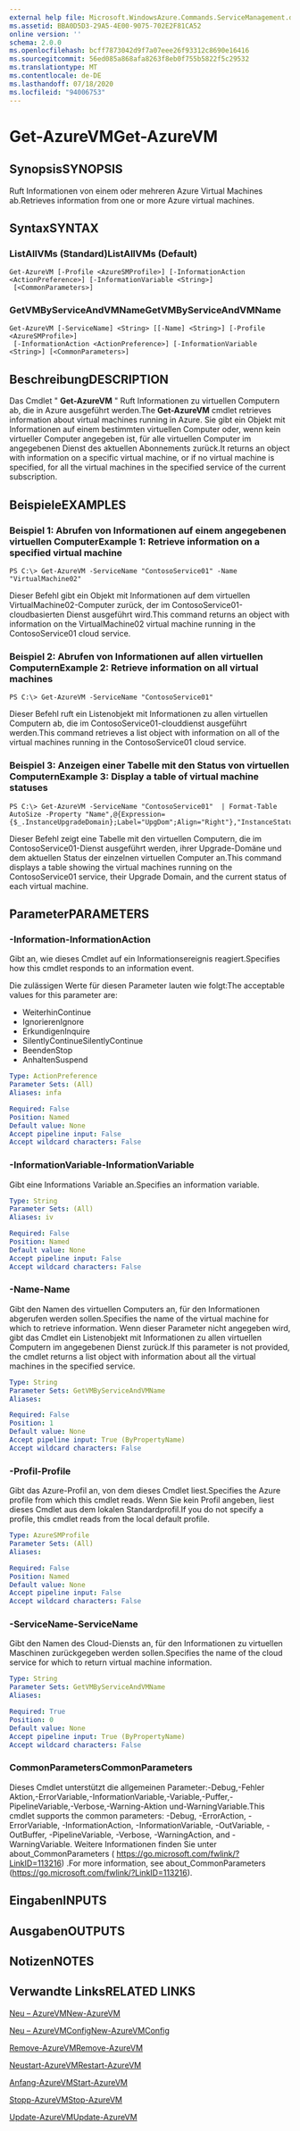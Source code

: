 ```yaml
---
external help file: Microsoft.WindowsAzure.Commands.ServiceManagement.dll-Help.xml
ms.assetid: BBA0D5D3-29A5-4E00-9075-702E2F81CA52
online version: ''
schema: 2.0.0
ms.openlocfilehash: bcff7873042d9f7a07eee26f93312c8690e16416
ms.sourcegitcommit: 56ed085a868afa8263f8eb0f755b5822f5c29532
ms.translationtype: MT
ms.contentlocale: de-DE
ms.lasthandoff: 07/18/2020
ms.locfileid: "94006753"
---
```

# <span data-ttu-id="ad11a-101">Get-AzureVM</span><span class="sxs-lookup"><span data-stu-id="ad11a-101">Get-AzureVM</span></span>

## <span data-ttu-id="ad11a-102">Synopsis</span><span class="sxs-lookup"><span data-stu-id="ad11a-102">SYNOPSIS</span></span>
<span data-ttu-id="ad11a-103">Ruft Informationen von einem oder mehreren Azure Virtual Machines ab.</span><span class="sxs-lookup"><span data-stu-id="ad11a-103">Retrieves information from one or more Azure virtual machines.</span></span>

## <span data-ttu-id="ad11a-104">Syntax</span><span class="sxs-lookup"><span data-stu-id="ad11a-104">SYNTAX</span></span>

### <span data-ttu-id="ad11a-105">ListAllVMs (Standard)</span><span class="sxs-lookup"><span data-stu-id="ad11a-105">ListAllVMs (Default)</span></span>
```
Get-AzureVM [-Profile <AzureSMProfile>] [-InformationAction <ActionPreference>] [-InformationVariable <String>]
 [<CommonParameters>]
```

### <span data-ttu-id="ad11a-106">GetVMByServiceAndVMName</span><span class="sxs-lookup"><span data-stu-id="ad11a-106">GetVMByServiceAndVMName</span></span>
```
Get-AzureVM [-ServiceName] <String> [[-Name] <String>] [-Profile <AzureSMProfile>]
 [-InformationAction <ActionPreference>] [-InformationVariable <String>] [<CommonParameters>]
```

## <span data-ttu-id="ad11a-107">Beschreibung</span><span class="sxs-lookup"><span data-stu-id="ad11a-107">DESCRIPTION</span></span>
<span data-ttu-id="ad11a-108">Das Cmdlet " **Get-AzureVM** " Ruft Informationen zu virtuellen Computern ab, die in Azure ausgeführt werden.</span><span class="sxs-lookup"><span data-stu-id="ad11a-108">The **Get-AzureVM** cmdlet retrieves information about virtual machines running in Azure.</span></span>
<span data-ttu-id="ad11a-109">Sie gibt ein Objekt mit Informationen auf einem bestimmten virtuellen Computer oder, wenn kein virtueller Computer angegeben ist, für alle virtuellen Computer im angegebenen Dienst des aktuellen Abonnements zurück.</span><span class="sxs-lookup"><span data-stu-id="ad11a-109">It returns an object with information on a specific virtual machine, or if no virtual machine is specified, for all the virtual machines in the specified service of the current subscription.</span></span>

## <span data-ttu-id="ad11a-110">Beispiele</span><span class="sxs-lookup"><span data-stu-id="ad11a-110">EXAMPLES</span></span>

### <span data-ttu-id="ad11a-111">Beispiel 1: Abrufen von Informationen auf einem angegebenen virtuellen Computer</span><span class="sxs-lookup"><span data-stu-id="ad11a-111">Example 1: Retrieve information on a specified virtual machine</span></span>
```
PS C:\> Get-AzureVM -ServiceName "ContosoService01" -Name "VirtualMachine02"
```

<span data-ttu-id="ad11a-112">Dieser Befehl gibt ein Objekt mit Informationen auf dem virtuellen VirtualMachine02-Computer zurück, der im ContosoService01-cloudbasierten Dienst ausgeführt wird.</span><span class="sxs-lookup"><span data-stu-id="ad11a-112">This command returns an object with information on the VirtualMachine02 virtual machine running in the ContosoService01 cloud service.</span></span>

### <span data-ttu-id="ad11a-113">Beispiel 2: Abrufen von Informationen auf allen virtuellen Computern</span><span class="sxs-lookup"><span data-stu-id="ad11a-113">Example 2: Retrieve information on all virtual machines</span></span>
```
PS C:\> Get-AzureVM -ServiceName "ContosoService01"
```

<span data-ttu-id="ad11a-114">Dieser Befehl ruft ein Listenobjekt mit Informationen zu allen virtuellen Computern ab, die im ContosoService01-clouddienst ausgeführt werden.</span><span class="sxs-lookup"><span data-stu-id="ad11a-114">This command retrieves a list object with information on all of the virtual machines running in the ContosoService01 cloud service.</span></span>

### <span data-ttu-id="ad11a-115">Beispiel 3: Anzeigen einer Tabelle mit den Status von virtuellen Computern</span><span class="sxs-lookup"><span data-stu-id="ad11a-115">Example 3: Display a table of virtual machine statuses</span></span>
```
PS C:\> Get-AzureVM -ServiceName "ContosoService01"  | Format-Table AutoSize -Property "Name",@{Expression={$_.InstanceUpgradeDomain};Label="UpgDom";Align="Right"},"InstanceStatus"
```

<span data-ttu-id="ad11a-116">Dieser Befehl zeigt eine Tabelle mit den virtuellen Computern, die im ContosoService01-Dienst ausgeführt werden, ihrer Upgrade-Domäne und dem aktuellen Status der einzelnen virtuellen Computer an.</span><span class="sxs-lookup"><span data-stu-id="ad11a-116">This command displays a table showing the virtual machines running on the ContosoService01 service, their Upgrade Domain, and the current status of each virtual machine.</span></span>

## <span data-ttu-id="ad11a-117">Parameter</span><span class="sxs-lookup"><span data-stu-id="ad11a-117">PARAMETERS</span></span>

### <span data-ttu-id="ad11a-118">-Information</span><span class="sxs-lookup"><span data-stu-id="ad11a-118">-InformationAction</span></span>
<span data-ttu-id="ad11a-119">Gibt an, wie dieses Cmdlet auf ein Informationsereignis reagiert.</span><span class="sxs-lookup"><span data-stu-id="ad11a-119">Specifies how this cmdlet responds to an information event.</span></span>

<span data-ttu-id="ad11a-120">Die zulässigen Werte für diesen Parameter lauten wie folgt:</span><span class="sxs-lookup"><span data-stu-id="ad11a-120">The acceptable values for this parameter are:</span></span>

- <span data-ttu-id="ad11a-121">Weiterhin</span><span class="sxs-lookup"><span data-stu-id="ad11a-121">Continue</span></span>
- <span data-ttu-id="ad11a-122">Ignorieren</span><span class="sxs-lookup"><span data-stu-id="ad11a-122">Ignore</span></span>
- <span data-ttu-id="ad11a-123">Erkundigen</span><span class="sxs-lookup"><span data-stu-id="ad11a-123">Inquire</span></span>
- <span data-ttu-id="ad11a-124">SilentlyContinue</span><span class="sxs-lookup"><span data-stu-id="ad11a-124">SilentlyContinue</span></span>
- <span data-ttu-id="ad11a-125">Beenden</span><span class="sxs-lookup"><span data-stu-id="ad11a-125">Stop</span></span>
- <span data-ttu-id="ad11a-126">Anhalten</span><span class="sxs-lookup"><span data-stu-id="ad11a-126">Suspend</span></span>

```yaml
Type: ActionPreference
Parameter Sets: (All)
Aliases: infa

Required: False
Position: Named
Default value: None
Accept pipeline input: False
Accept wildcard characters: False
```

### <span data-ttu-id="ad11a-127">-InformationVariable</span><span class="sxs-lookup"><span data-stu-id="ad11a-127">-InformationVariable</span></span>
<span data-ttu-id="ad11a-128">Gibt eine Informations Variable an.</span><span class="sxs-lookup"><span data-stu-id="ad11a-128">Specifies an information variable.</span></span>

```yaml
Type: String
Parameter Sets: (All)
Aliases: iv

Required: False
Position: Named
Default value: None
Accept pipeline input: False
Accept wildcard characters: False
```

### <span data-ttu-id="ad11a-129">-Name</span><span class="sxs-lookup"><span data-stu-id="ad11a-129">-Name</span></span>
<span data-ttu-id="ad11a-130">Gibt den Namen des virtuellen Computers an, für den Informationen abgerufen werden sollen.</span><span class="sxs-lookup"><span data-stu-id="ad11a-130">Specifies the name of the virtual machine for which to retrieve information.</span></span>
<span data-ttu-id="ad11a-131">Wenn dieser Parameter nicht angegeben wird, gibt das Cmdlet ein Listenobjekt mit Informationen zu allen virtuellen Computern im angegebenen Dienst zurück.</span><span class="sxs-lookup"><span data-stu-id="ad11a-131">If this parameter is not provided, the cmdlet returns a list object with information about all the virtual machines in the specified service.</span></span>

```yaml
Type: String
Parameter Sets: GetVMByServiceAndVMName
Aliases: 

Required: False
Position: 1
Default value: None
Accept pipeline input: True (ByPropertyName)
Accept wildcard characters: False
```

### <span data-ttu-id="ad11a-132">-Profil</span><span class="sxs-lookup"><span data-stu-id="ad11a-132">-Profile</span></span>
<span data-ttu-id="ad11a-133">Gibt das Azure-Profil an, von dem dieses Cmdlet liest.</span><span class="sxs-lookup"><span data-stu-id="ad11a-133">Specifies the Azure profile from which this cmdlet reads.</span></span>
<span data-ttu-id="ad11a-134">Wenn Sie kein Profil angeben, liest dieses Cmdlet aus dem lokalen Standardprofil.</span><span class="sxs-lookup"><span data-stu-id="ad11a-134">If you do not specify a profile, this cmdlet reads from the local default profile.</span></span>

```yaml
Type: AzureSMProfile
Parameter Sets: (All)
Aliases: 

Required: False
Position: Named
Default value: None
Accept pipeline input: False
Accept wildcard characters: False
```

### <span data-ttu-id="ad11a-135">-ServiceName</span><span class="sxs-lookup"><span data-stu-id="ad11a-135">-ServiceName</span></span>
<span data-ttu-id="ad11a-136">Gibt den Namen des Cloud-Diensts an, für den Informationen zu virtuellen Maschinen zurückgegeben werden sollen.</span><span class="sxs-lookup"><span data-stu-id="ad11a-136">Specifies the name of the cloud service for which to return virtual machine information.</span></span>

```yaml
Type: String
Parameter Sets: GetVMByServiceAndVMName
Aliases: 

Required: True
Position: 0
Default value: None
Accept pipeline input: True (ByPropertyName)
Accept wildcard characters: False
```

### <span data-ttu-id="ad11a-137">CommonParameters</span><span class="sxs-lookup"><span data-stu-id="ad11a-137">CommonParameters</span></span>
<span data-ttu-id="ad11a-138">Dieses Cmdlet unterstützt die allgemeinen Parameter:-Debug,-Fehler Aktion,-ErrorVariable,-InformationVariable,-Variable,-Puffer,-PipelineVariable,-Verbose,-Warning-Aktion und-WarningVariable.</span><span class="sxs-lookup"><span data-stu-id="ad11a-138">This cmdlet supports the common parameters: -Debug, -ErrorAction, -ErrorVariable, -InformationAction, -InformationVariable, -OutVariable, -OutBuffer, -PipelineVariable, -Verbose, -WarningAction, and -WarningVariable.</span></span> <span data-ttu-id="ad11a-139">Weitere Informationen finden Sie unter about_CommonParameters ( https://go.microsoft.com/fwlink/?LinkID=113216) .</span><span class="sxs-lookup"><span data-stu-id="ad11a-139">For more information, see about_CommonParameters (https://go.microsoft.com/fwlink/?LinkID=113216).</span></span>

## <span data-ttu-id="ad11a-140">Eingaben</span><span class="sxs-lookup"><span data-stu-id="ad11a-140">INPUTS</span></span>

## <span data-ttu-id="ad11a-141">Ausgaben</span><span class="sxs-lookup"><span data-stu-id="ad11a-141">OUTPUTS</span></span>

## <span data-ttu-id="ad11a-142">Notizen</span><span class="sxs-lookup"><span data-stu-id="ad11a-142">NOTES</span></span>

## <span data-ttu-id="ad11a-143">Verwandte Links</span><span class="sxs-lookup"><span data-stu-id="ad11a-143">RELATED LINKS</span></span>

[<span data-ttu-id="ad11a-144">Neu – AzureVM</span><span class="sxs-lookup"><span data-stu-id="ad11a-144">New-AzureVM</span></span>](./New-AzureVM.md)

[<span data-ttu-id="ad11a-145">Neu – AzureVMConfig</span><span class="sxs-lookup"><span data-stu-id="ad11a-145">New-AzureVMConfig</span></span>](./New-AzureVMConfig.md)

[<span data-ttu-id="ad11a-146">Remove-AzureVM</span><span class="sxs-lookup"><span data-stu-id="ad11a-146">Remove-AzureVM</span></span>](./Remove-AzureVM.md)

[<span data-ttu-id="ad11a-147">Neustart-AzureVM</span><span class="sxs-lookup"><span data-stu-id="ad11a-147">Restart-AzureVM</span></span>](./Restart-AzureVM.md)

[<span data-ttu-id="ad11a-148">Anfang-AzureVM</span><span class="sxs-lookup"><span data-stu-id="ad11a-148">Start-AzureVM</span></span>](./Start-AzureVM.md)

[<span data-ttu-id="ad11a-149">Stopp-AzureVM</span><span class="sxs-lookup"><span data-stu-id="ad11a-149">Stop-AzureVM</span></span>](./Stop-AzureVM.md)

[<span data-ttu-id="ad11a-150">Update-AzureVM</span><span class="sxs-lookup"><span data-stu-id="ad11a-150">Update-AzureVM</span></span>](./Update-AzureVM.md)


